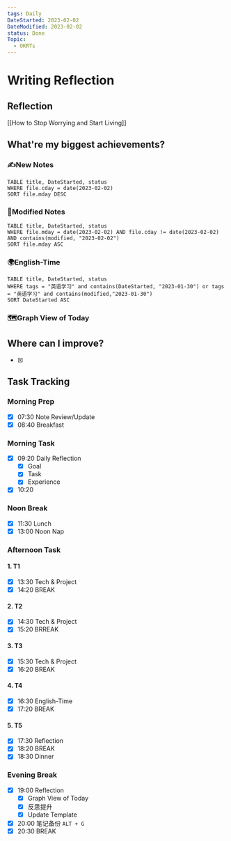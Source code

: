 ```yaml
---
tags: Daily
DateStarted: 2023-02-02
DateModified: 2023-02-02
status: Done
Topic:
  - OKRTs
---
```


# Writing Reflection

## Reflection

[[How to Stop Worrying and Start Living]]

## What're my biggest achievements?

### ✍️New Notes

```dataview
TABLE title, DateStarted, status
WHERE file.cday = date(2023-02-02)
SORT file.mday DESC
```

### 📝Modified Notes

```dataview
TABLE title, DateStarted, status
WHERE file.mday = date(2023-02-02) AND file.cday != date(2023-02-02) AND contains(modified, "2023-02-02")
SORT file.mday ASC
```

### 🌍English-Time

```dataview
TABLE title, DateStarted, status
WHERE tags = "英语学习" and contains(DateStarted, "2023-01-30") or tags = "英语学习" and contains(modified,"2023-01-30")
SORT DateStarted ASC
```

### 🗺️Graph View of Today

## Where can I improve?

- [x]

## Task Tracking

### Morning Prep

- [x] 07:30 Note Review/Update
- [x] 08:40 Breakfast

### Morning Task

- [x] 09:20 Daily Reflection
  - [x] Goal
  - [x] Task
  - [x] Experience
- [x] 10:20

### Noon Break

- [x] 11:30 Lunch
- [x] 13:00 Noon Nap

### Afternoon Task

#### 1. T1

- [x] 13:30 Tech & Project
- [x] 14:20 BREAK

#### 2. T2

- [x] 14:30 Tech & Project
- [x] 15:20 BRREAK

#### 3. T3

- [x] 15:30 Tech & Project
- [x] 16:20 BREAK

#### 4. T4

- [x] 16:30 English-Time
- [x] 17:20 BREAK

#### 5. T5

- [x] 17:30 Reflection
- [x] 18:20 BREAK
- [x] 18:30 Dinner

### Evening Break

- [x] 19:00 Reflection
  - [x] Graph View of Today
  - [x] 反思提升
  - [x] Update Template
- [x] 20:00 笔记备份 `ALT + G`
- [x] 20:30 BREAK
